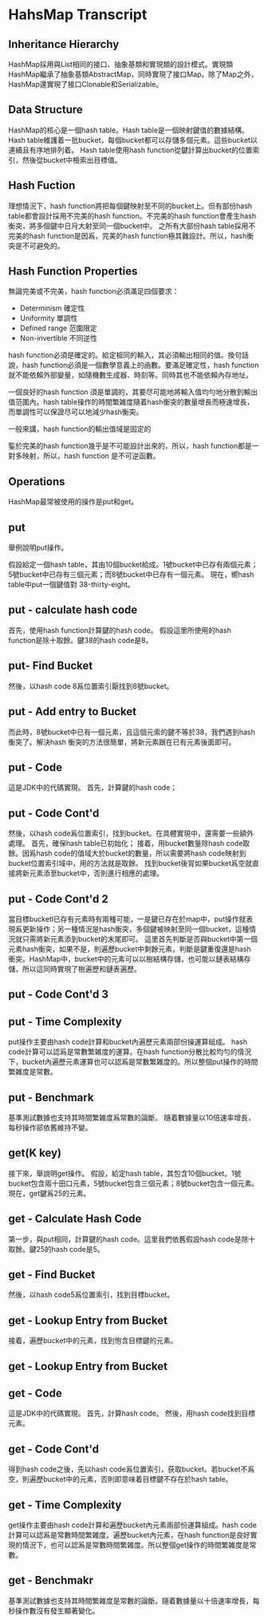 # HahsMap Transcript

## Inheritance Hierarchy

HashMap採用與List相同的接口、抽象基類和實現類的設計模式。實現類HashMap繼承了抽象基類AbstractMap，同時實現了接口Map。除了Map之外，HashMap還實現了接口Clonable和Serializable。

## Data Structure

HashMap的核心是一個hash table。Hash table是一個映射鍵值的數據結構。Hash table維護着一批bucket，每個bucket都可以存儲多個元素。這些bucket以連續且有序地排列着。
Hash table使用hash function從鍵計算出bucket的位置索引，然後從bucket中檢索出目標值。

## Hash Fuction

理想情況下，hash function將把每個鍵映射至不同的bucket上。但有部份hash table都會設計採用不完美的hash function。不完美的hash function會產生hash衡突，將多個鍵中日月大射至同一個bucket中。
之所有大部份hash table採用不完美的hash function是因𤔡，完美的hash function極其難設計。所以，hash衡突是不可避免的。

## Hash Function Properties

無論完美或不完美，hash function必須滿足四個要求：

* Determinism 確定性
* Uniformity 單調性
* Defined range 范圍限定
* Non-invertible 不同逆性

hash function必須是確定的。給定柤同的輸入，其必須輸出相同的值。換句話說，hash function必須是一個數學意義上的凾數。要滿足確定性，hash function就不能依賴外部變量，如隨機數生成器、時刻等。同時其也不能依賴內存地址。

一個良好的hash function 須是單調的，其要尽可能地將輸入值均勻地分散到輸出值范圍內。hash table操作的時間繁雑度隨着hash衡突的數量增長而極速增長，而單調性可以保證尽可以地減少hash衡突。

一般來講，hash function的輸出值域是固定的

鍳於完美的hash function幾乎是不可能設計出來的，所以，hash function都是一對多映射，所以，hash function 是不可逆函數。

## Operations

HashMap最常被使用的操作是put和get。

## put

舉例說明put操作。

假設給定一個hash table，其由10個bucket給成。1號bucket中已存有兩個元素；5號bucket中已存有三個元素；而8號bucket中已存有一個元素。
現在，嚮hash table中put一個鍵值對 38-thirty-eight。

## put - calculate hash code

首先，使用hash function計算鍵的hash code。
假設這里所使用的hash function是除十取餘。鍵38的hash code是8。

## put- Find Bucket

然後，以hash code 8𤔡位置索引厭找到8號bucket。

## put - Add entry to Bucket

而此時，8號bucket中已有一個元素，且這個元索的鍵不等於38，我們遇到hash衡突了。解決hash 衡突的方法很簡單，將新元素跟在已有元素後面即可。

## put - Code

這是JDK中的代碼實現。
首先，計算鍵的hash code；

## put - Code Cont'd

然後，以hash code𤔡位置索引，找到bucket。在具體實現中，還需要一些額外處理。
首先，確保hash table已初始化；
接着，用bucket數量除hash code取餘。因𤔡hash code的值域大於bucket的數量，所以需要將hash code映射到bucket位置索引域中，用的方法就是取餘。
找到bucket後冐如果bucket𤔡空就直接將新元素添至bucket中，否則進行相應的處理。

## put - Code Cont'd 2

當目標bucketl已存有元素時有兩種可能，一是鍵已存在於map中，put操作就表現𤔡更新操作；另一種情況是hash衡突，多個鍵被映射至同一個bucket，這種情況就只需將新元素添到bucket的末尾即可。
這里首先判斷是否與bucket中第一個元素hash衡突，如果不是，則遍歷bucket中剩餘元素，判斷是鍵重復還是hash 衝突。HashMap中，bucket中的元素可以以樹結構存儲，也可能以鏈表結構存儲，所以這同時實現了樹遍歷和鏈表遍歷。

## put - Code Cont'd 3

## put - Time Complexity

put操作主要由hash code計算和bucket內遍歷元素兩部份操運算組成。
hash code計算可以認𤔡是常數繁雑度的運算。在hash function分散比較均勻的情況下，bucket內遍歷元素運算也可以認𤔡是常數繁雑度的。所以整個put操作的時間繁雑度是常數。

## put - Benchmark

基準測試數據也支持其時間繁雑度𤔡常數的論斷。
隨着數據量以10倍速率增長，每秒操作郤依舊維持不變。

## get(K key)

接下來，舉說明get操作。
假設，給定hash table，其包含10個bucket。1號bucket包含兩十田口元素，5號bucket包含三個元素；8號bucket包含一個元素。
現在，get鍵𤔡25的元素。

## get - Calculate Hash Code

第一步，與put相同，計算鍵的hash code。這里我們依舊假設hash code是除十取餘。鍵25的hash code是5。

## get - Find Bucket

然後，以hash code5𤔡位置索引，找到目標bucket。

## get - Lookup Entry from Bucket

接着，遍歷bucket中的元素，找到怉含目標鍵的元素。

## get - Lookup Entry from Bucket

## get - Code

這是JDK中的代碼實現。
首先，計算hash code。
然後，用hash code找到目標元素。

## get - Code Cont'd

得到hash code之後，先以hash code𤔡位置索引，获取bucket。若bucket不𤔡空，則遍歷bucket中的元素，否則即意味着目標鍵不存在於hash table。

## get - Time Complexity

get操作主要由hash code計算和遍歷bucket內元素兩部份運算組成。hash code計算可以認𤔡是常數時間繁雑度。遍歷bucket內元素，在hash function是良好實現的情況下，也可以認𤔡是常數時間繁雑度。所以整個get操作的時間繁雑度是常數。

## get - Benchmakr

基準測試數據也支持其時間繁雑度是常數的論斷。隨着數據量以十倍速率增長，每秒操作數沒有發生顯著變化。
